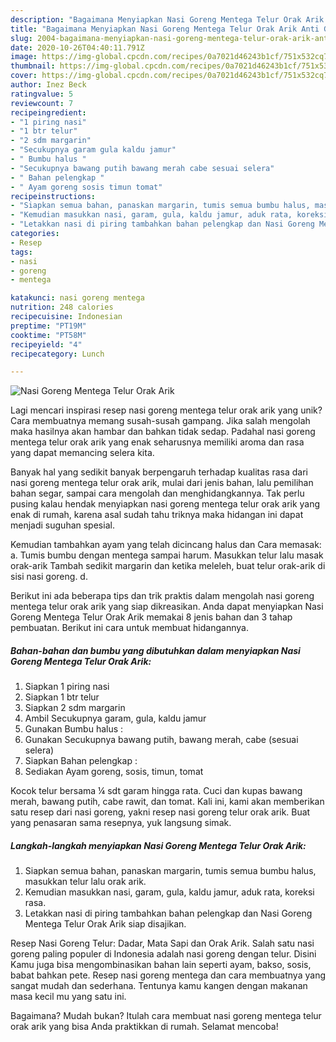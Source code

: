 ```yaml
---
description: "Bagaimana Menyiapkan Nasi Goreng Mentega Telur Orak Arik Anti Gagal"
title: "Bagaimana Menyiapkan Nasi Goreng Mentega Telur Orak Arik Anti Gagal"
slug: 2004-bagaimana-menyiapkan-nasi-goreng-mentega-telur-orak-arik-anti-gagal
date: 2020-10-26T04:40:11.791Z
image: https://img-global.cpcdn.com/recipes/0a7021d46243b1cf/751x532cq70/nasi-goreng-mentega-telur-orak-arik-foto-resep-utama.jpg
thumbnail: https://img-global.cpcdn.com/recipes/0a7021d46243b1cf/751x532cq70/nasi-goreng-mentega-telur-orak-arik-foto-resep-utama.jpg
cover: https://img-global.cpcdn.com/recipes/0a7021d46243b1cf/751x532cq70/nasi-goreng-mentega-telur-orak-arik-foto-resep-utama.jpg
author: Inez Beck
ratingvalue: 5
reviewcount: 7
recipeingredient:
- "1 piring nasi"
- "1 btr telur"
- "2 sdm margarin"
- "Secukupnya garam gula kaldu jamur"
- " Bumbu halus "
- "Secukupnya bawang putih bawang merah cabe sesuai selera"
- " Bahan pelengkap "
- " Ayam goreng sosis timun tomat"
recipeinstructions:
- "Siapkan semua bahan, panaskan margarin, tumis semua bumbu halus, masukkan telur lalu orak arik."
- "Kemudian masukkan nasi, garam, gula, kaldu jamur, aduk rata, koreksi rasa."
- "Letakkan nasi di piring tambahkan bahan pelengkap dan Nasi Goreng Mentega Telur Orak Arik siap disajikan."
categories:
- Resep
tags:
- nasi
- goreng
- mentega

katakunci: nasi goreng mentega 
nutrition: 248 calories
recipecuisine: Indonesian
preptime: "PT19M"
cooktime: "PT58M"
recipeyield: "4"
recipecategory: Lunch

---
```



![Nasi Goreng Mentega Telur Orak Arik](https://img-global.cpcdn.com/recipes/0a7021d46243b1cf/751x532cq70/nasi-goreng-mentega-telur-orak-arik-foto-resep-utama.jpg)

Lagi mencari inspirasi resep nasi goreng mentega telur orak arik yang unik? Cara membuatnya memang susah-susah gampang. Jika salah mengolah maka hasilnya akan hambar dan bahkan tidak sedap. Padahal nasi goreng mentega telur orak arik yang enak seharusnya memiliki aroma dan rasa yang dapat memancing selera kita.

Banyak hal yang sedikit banyak berpengaruh terhadap kualitas rasa dari nasi goreng mentega telur orak arik, mulai dari jenis bahan, lalu pemilihan bahan segar, sampai cara mengolah dan menghidangkannya. Tak perlu pusing kalau hendak menyiapkan nasi goreng mentega telur orak arik yang enak di rumah, karena asal sudah tahu triknya maka hidangan ini dapat menjadi suguhan spesial.

Kemudian tambahkan ayam yang telah dicincang halus dan Cara memasak: a. Tumis bumbu dengan mentega sampai harum. Masukkan telur lalu masak orak-arik Tambah sedikit margarin dan ketika meleleh, buat telur orak-arik di sisi nasi goreng. d.


Berikut ini ada beberapa tips dan trik praktis dalam mengolah nasi goreng mentega telur orak arik yang siap dikreasikan. Anda dapat menyiapkan Nasi Goreng Mentega Telur Orak Arik memakai 8 jenis bahan dan 3 tahap pembuatan. Berikut ini cara untuk membuat hidangannya.

<!--inarticleads1-->

##### Bahan-bahan dan bumbu yang dibutuhkan dalam menyiapkan Nasi Goreng Mentega Telur Orak Arik:

1. Siapkan 1 piring nasi
1. Siapkan 1 btr telur
1. Siapkan 2 sdm margarin
1. Ambil Secukupnya garam, gula, kaldu jamur
1. Gunakan  Bumbu halus :
1. Gunakan Secukupnya bawang putih, bawang merah, cabe (sesuai selera)
1. Siapkan  Bahan pelengkap :
1. Sediakan  Ayam goreng, sosis, timun, tomat


Kocok telur bersama ¼ sdt garam hingga rata. Cuci dan kupas bawang merah, bawang putih, cabe rawit, dan tomat. Kali ini, kami akan memberikan satu resep dari nasi goreng, yakni resep nasi goreng telur orak arik. Buat yang penasaran sama resepnya, yuk langsung simak. 

<!--inarticleads2-->

##### Langkah-langkah menyiapkan Nasi Goreng Mentega Telur Orak Arik:

1. Siapkan semua bahan, panaskan margarin, tumis semua bumbu halus, masukkan telur lalu orak arik.
1. Kemudian masukkan nasi, garam, gula, kaldu jamur, aduk rata, koreksi rasa.
1. Letakkan nasi di piring tambahkan bahan pelengkap dan Nasi Goreng Mentega Telur Orak Arik siap disajikan.


Resep Nasi Goreng Telur: Dadar, Mata Sapi dan Orak Arik. Salah satu nasi goreng paling populer di Indonesia adalah nasi goreng dengan telur. Disini Kamu juga bisa mengombinasikan bahan lain seperti ayam, bakso, sosis, babat bahkan pete. Resep nasi goreng mentega dan cara membuatnya yang sangat mudah dan sederhana. Tentunya kamu kangen dengan makanan masa kecil mu yang satu ini. 

Bagaimana? Mudah bukan? Itulah cara membuat nasi goreng mentega telur orak arik yang bisa Anda praktikkan di rumah. Selamat mencoba!
